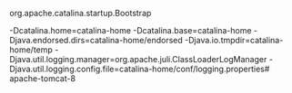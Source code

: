 org.apache.catalina.startup.Bootstrap


-Dcatalina.home=catalina-home
-Dcatalina.base=catalina-home
-Djava.endorsed.dirs=catalina-home/endorsed
-Djava.io.tmpdir=catalina-home/temp
-Djava.util.logging.manager=org.apache.juli.ClassLoaderLogManager
-Djava.util.logging.config.file=catalina-home/conf/logging.properties# apache-tomcat-8
